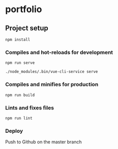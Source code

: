 # portfolio

## Project setup

```
npm install
```

### Compiles and hot-reloads for development

```
npm run serve

./node_modules/.bin/vue-cli-service serve
```

### Compiles and minifies for production

```
npm run build
```

### Lints and fixes files

```
npm run lint
```

### Deploy

Push to Github on the master branch
